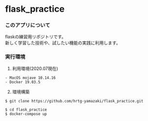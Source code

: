 # flask_practice

### このアプリについて
flaskの練習用リポジトリです。  
新しく学習した技術や、試したい機能の実践に利用します。  

### 実行環境

1. 利用環境(2020.07現在)  
```
- MacOS mojave 10.14.16
- Docker 19.03.5
```
2. 環境構築
```
$ git clone https://github.com/hrtg-yamazaki/flask_practice.git

$ cd flask_practice
$ docker-compose up
```
